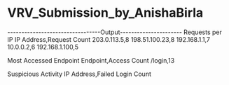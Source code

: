 ﻿# VRV_Submission_by_AnishaBirla
---------------------------------Output----------------------
Requests per IP
IP Address,Request Count
203.0.113.5,8
198.51.100.23,8
192.168.1.1,7
10.0.0.2,6
192.168.1.100,5

Most Accessed Endpoint
Endpoint,Access Count
/login,13

Suspicious Activity
IP Address,Failed Login Count
